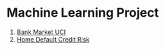 # Machine Learning Project 
1. [Bank Market UCI]([https://github.com/jshankarrepo/ml-projects/tree/master/Bank-Market-UCI](https://github.com/jshankarrepo/ml-projects/tree/master/Bank-Market-UCI)) 
2. [Home Default Credit Risk]([https://github.com/jshankarrepo/ml-projects/tree/master/Home-Credit-Default-Risk](https://github.com/jshankarrepo/ml-projects/tree/master/Home-Credit-Default-Risk))
